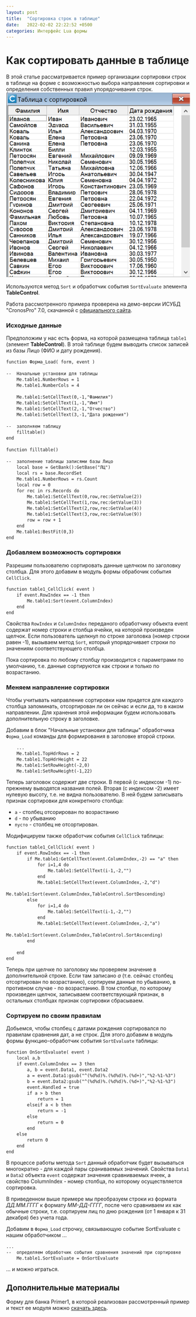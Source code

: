 ```yaml
---
layout: post
title:  "Сортировка строк в таблице"
date:   2022-02-02 22:22:52 +0500
categories: Интерфейс Lua формы
---
```


# Как сортировать данные в таблице

В этой статье рассматривается пример организации сортировки строк в таблице на форме 
с возможностью выбора направления сортировки и определения собственных правил 
упорядочивания строк.
![Таблица с сотировкой данных](../assets/img/tablesort.png)

Используются метод `Sort` и обработчик события `SortEvaluate` элемента __TableControl__.

Работа рассмотренного примера проверена на демо-версии ИСУБД "CronosPro" 7.0, 
скачанной с [официального сайта](http://www.cronos.ru).

### Исходные данные

Предположим у нас есть форма, на которой размещена таблица `table1` (элемент __TableControl__). 
В этой таблице будем выводить список записей из базы Лицо (ФИО и дату рождения).

```
function Форма_Load( form, event )

--	Начальные установки для таблицы
	Me.table1.NumberRows = 1
	Me.table1.NumberCols = 4
	
	Me.table1:SetCellText(0,-1,"Фамилия")
	Me.table1:SetCellText(1,-1,"Имя")
	Me.table1:SetCellText(2,-1,"Отчество")
	Me.table1:SetCellText(3,-1,"Дата рождения")

--	заполняем таблицу
	filltable()
end

function filltable()

--	заполнение таблицы записями базы Лицо
	local base = GetBank():GetBase("ЛЦ")
	local rs = base.RecordSet
	Me.table1.NumberRows = rs.Count
	local row = 0
	for rec in rs.Records do
		Me.table1:SetCellText(0,row,rec:GetValue(2))
		Me.table1:SetCellText(1,row,rec:GetValue(3))
		Me.table1:SetCellText(2,row,rec:GetValue(4))
		Me.table1:SetCellText(3,row,rec:GetValue(9))
		row = row + 1
	end
	Me.table1:BestFit(0,3)
end

```

### Добавляем возможность сортировки
Разрешим пользователю сортировать данные щелчком по заголовку столбца. 
Для этого добавим в модуль формы обрабочик события `CellClick`.

```
function table1_CellClick( event )
	if event.RowIndex == -1 then
		Me.table1:Sort(event.ColumnIndex)
	end	
end
```
Свойства `RowIndex` и `ColumnIndex` переданого обработчику объекта event содержат номер строки 
и столбца ячейки, на которой произведен щелчок. Если пользователь щелкнул по строке заголовка 
(номер строки равен -1), вызываем метод `Sort`, который упорядочивает строки по значениям 
соответствующего столбца.

Пока сортировка по любому столбцу производится с параметрами по умолчанию, т.е. данные 
сортируются как строки и только по возрастанию. 


### Меняем направление сортировки

Чтобы учитывать направление сортировки нам придется для каждого столбца запоминать, 
отсортирован ли он сейчас и  если да, то в каком направлении. Для хранения этой информации 
будем использовать дополнительную строку в заголовке. 

Добавим в блок "Начальные установки для таблицы" обработчика `Форма_Load` команды 
для формирования в заголовке второй строки. 

```
	...
	Me.table1.TopHdrRows = 2
	Me.table1.TopHdrHeight = 22	
	Me.table1:SetRowHeight(-2,0)
	Me.table1:SetRowHeight(-1,22)
```

Теперь заголовок содержит две строки. В первой (с индексом -1) по-прежнему выводятся 
названия полей. Вторая (с индексом -2) имеет нулевую высоту, т.е. не видна пользователю. 
В ней будем записывать признак сортировки для конкретного столбца:
- `a` - столбец отсорирован по возрастанию
- `d` - по убыванию
- `пусто` - столбец не отсортирован.


Модифицируем также обработчик события `CellClick` таблицы:

```
function table1_CellClick( event )
	if event.RowIndex == -1 then
		if Me.table1:GetCellText(event.ColumnIndex,-2) == "a" then
			for i=1,4 do
				Me.table1:SetCellText(i-1,-2,"")
			end
			Me.table1:SetCellText(event.ColumnIndex,-2,"d")
			Me.table1:Sort(event.ColumnIndex,TableControl.SortDescending)
		else	
			for i=1,4 do
				Me.table1:SetCellText(i-1,-2,"")
			end
			Me.table1:SetCellText(event.ColumnIndex,-2,"a")
			Me.table1:Sort(event.ColumnIndex,TableControl.SortAscending)
		end
		
	end
end
```
Теперь при щелчке по заголовку мы проверяем значение в дополнительной строке. 
Если там записано _a_ (т.е. сейчас столбец отсортирован по возрастанию), 
сортируем данные по убыванию, в противном случае - по возрастанию. 
В том столбце, по которому произведен щелчок, записываем соответствующий признак, 
в остальных столбцах признак сортировки сбрасываем.

### Сортируем по своим правилам

Добьемся, чтобы столбец с датами рождения сортировался по правилам сравнения дат, а не строк.
Для этого добавим в модуль формы функцию-обработчик события `SortEvaluate` таблицы:

```
function OnSortEvaluate( event )
	local a,b
	if event.ColumnIndex == 3 then
		a, b = event.Data1, event.Data2
		a = event.Data1:gsub("^(%d%d)%.(%d%d)%.(%d+)","%2-%1-%3")
		b = event.Data2:gsub("^(%d%d)%.(%d%d)%.(%d+)","%2-%1-%3")
		event.Handled = true
		if a > b then 
			return = 1	
		elseif a < b then
			return = -1
		else
			return = 0
		end	
	else 
		return 0
	end
end
```

В процессе работы метода `Sort` данный обработчик будет вызываться многократно - 
для каждой пары сраниваемых значений. Свойства `Data1` и `Data2` объекта `event` 
содержат значения сравниваемых ячеек, а свойство ColumnIndex - номер столбца, 
по которому осуществляется сортировка.

В приведенном выше примере мы преобразуем строки из формата _ДД.ММ.ГГГГ_ 
к формату _ММ-ДД-ГГГГ_, после чего сравниваем их как обычные строки, 
т.е. сортируем лиц по дню рождения (от 1 января к 31 декабря) без учета года.

Добавим в `Форма_Load` строчку, связывающую событие SortEvaluate с нашим обработчиком ...

```
...
--	определяем обработчик события сравнения значений при сортировке
	Me.table1.SortEvaluate = OnSortEvaluate
```
... и можно играться.

## Дополнительные материалы

Форму для банка Primer1, в которой реализован рассмотренный пример 
и текст ее модуля можно [скачать здесь](../assets/sources/tablesort/). 
